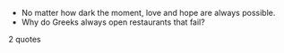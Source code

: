  - No matter how dark the moment, love and hope are always possible.
 - Why do Greeks always open restaurants that fail?

2 quotes